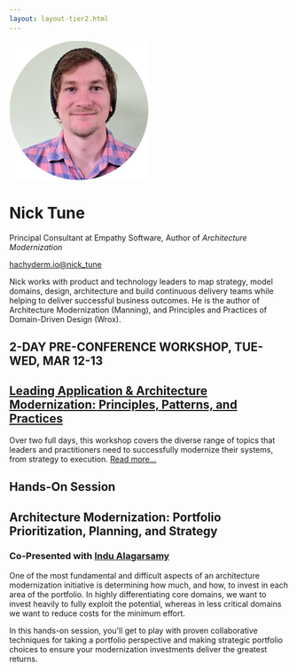 ```yaml
---
layout: layout-tier2.html
---
```

<div class="container section featured-speaker">
    <div class="row">
      <div class="col-xs-12 col-sm-2 img-container">
        <img class="speaker-page-img" src="../img/speakers/Nick-Tune-ON.png" />
        </div>
      <div class="col-xs-12 col-sm-10 copy-container">
        <h1 class="speaker-header">Nick Tune</h1>
        <span class="speaker-subtitle">Principal Consultant at Empathy Software, Author of <em>Architecture Modernization</em></span>
        <p><a class="speaker-handle" href="https://mastodon.social/@nick_tune@hachyderm.io" target="_blank">hachyderm.io@nick_tune</a></p>
        <p>Nick works with product and technology leaders to map strategy, model domains, design, architecture and build continuous delivery teams while helping to deliver successful business outcomes. He is the author of Architecture Modernization (Manning), and Principles and Practices of Domain-Driven Design (Wrox).</p>
        <h2>2-DAY PRE-CONFERENCE WORKSHOP, TUE-WED, MAR 12-13</h2>
        <h2 class="gold"><a href="../workshops/leading-application-and-architecture-modernization.html">Leading Application & Architecture Modernization: Principles, Patterns, and Practices</a></h2>
        <p>Over two full days, this workshop covers the diverse range of topics that leaders and practitioners need to successfully modernize their systems, from strategy to execution. <a href="../workshops/leading-application-and-architecture-modernization.html">Read more...</a></p>
        <h2>Hands-On Session</h2>
        <h2 class="gold">Architecture Modernization: Portfolio Prioritization, Planning, and Strategy</h2>
        <h3>Co-Presented with <a href="indu-alagarsamy.html">Indu Alagarsamy</a></h3>
        <p>One of the most fundamental and difficult aspects of an architecture modernization initiative is determining how much, and how, to invest in each area of the portfolio. In highly differentiating core domains, we want to invest heavily to fully exploit the potential, whereas in less critical domains we want to reduce costs for the minimum effort.</p>
        <p>In this hands-on session, you'll get to play with proven collaborative techniques for taking a portfolio perspective and making strategic portfolio choices to ensure your modernization investments deliver the greatest returns.</p>
      </div>
    </div>
  </div>
